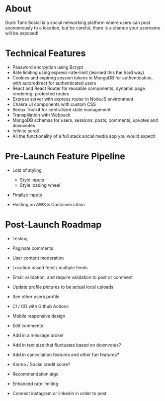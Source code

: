 # About

Dunk Tank Social is a social networking platform where users can post anonomously to a location, but be careful, there is a chance your username will be exposed!

# Technical Features
- Password encrpytion using Bcrypt
- Rate limiting using express-rate-limit (learned this the hard way)
- Cookies and expiring session tokens in MongoDB for authentication, with autoredirect for authenticated users
- React and React Router for reusable components, dynamic page rendering, protected routes
- Express server with express router in NodeJS environment
- Chakra UI components with custom CSS
- Redux Toolkit for centralized state management
- Transpiliation with Webpack
- MongoDB schemas for users, sessions, posts, comments, upvotes and downvotes
- Infinite scroll
- All the functionality of a full stack social media app you would expect!

# Pre-Launch Feature Pipeline
- Lots of styling
    - Style inputs
    - Style loading wheel
- Finalize inputs


- Hosting on AWS & Containerization

# Post-Launch Roadmap
- Testing
- Paginate comments
- User content moderation
- Location based feed / multiple feeds
- Email validation, and require validation to post or comment

- Update profile pictures to be actual local uploads
- See other users profile
- CI / CD with Github Actions
- Mobile responsive design
- Edit comments
- Add in a message broker

- Add in text size that fluctuates based on downvotes?
- Add in cancellation features and other fun features?
- Karma / Social credit score? 
- Recommendation algo
- Enhanced rate limiting
- Connect instagram or linkedin in order to post